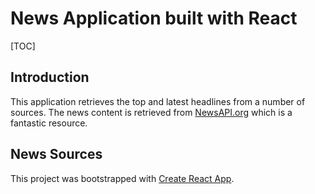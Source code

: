 # News Application built with React

[TOC]

## Introduction

This application retrieves the top and latest headlines from a number of sources. The news content is retrieved from [NewsAPI.org](https://newsapi.org/) which is a fantastic resource.

## News Sources


This project was bootstrapped with [Create React App](https://github.com/facebookincubator/create-react-app).
